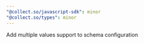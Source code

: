 ```yaml
---
"@collect.so/javascript-sdk": minor
"@collect.so/types": minor
---
```


Add multiple values support to schema configuration
